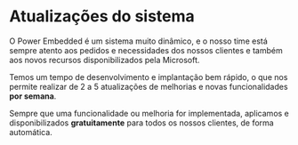 # Atualizações do sistema

O Power Embedded é um sistema muito dinâmico, e o nosso time está sempre atento aos pedidos e necessidades dos nossos clientes e também aos novos recursos disponibilizados pela Microsoft.

Temos um tempo de desenvolvimento e implantação bem rápido, o que nos permite realizar de 2 a 5 atualizações de melhorias e novas funcionalidades **por semana**.

Sempre que uma funcionalidade ou melhoria for implementada, aplicamos e disponibilizados **gratuitamente** para todos os nossos clientes, de forma automática.
